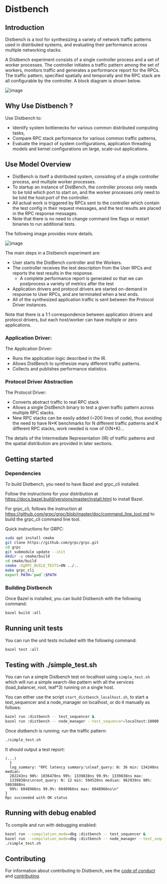 # Distbench

## Introduction

Distbench is a tool for synthesizing a variety of network traffic patterns used
in distributed systems, and evaluating their performance across multiple
networking stacks.

A Distbench experiment consists of a single controller process and a set of
worker processes. The controller initiates a traffic pattern among the set of
workers, monitors traffic and generates a performance report for the RPCs. The
traffic pattern, specified spatially and temporally and the RPC stack are all
configurable by the controller. A block diagram is shown below.

![image](https://user-images.githubusercontent.com/22774907/122141907-2cfe0200-ce03-11eb-8c43-ce679d9639ac.png)

## Why Use Distbench ?

Use Distbench to:

- Identify system bottlenecks for various common distributed computing tasks,
- Compare RPC stack performance for various common traffic patterns,
- Evaluate the impact of system configurations, application threading models and
  kernel configurations on large, scale-out applications.

## Use Model Overview

- DistBench is itself a distributed system, consisting of a single controller
  process, and multiple worker processes.
- To startup an instance of DistBench, the controller process only needs to be
  told which port to start on, and the worker processes only need to be told the
  host:port of the controller.
- All actual work is triggered by RPCs sent to the controller which contain the
  test config in their request messages, and the test results are placed in the
  RPC response messages.
- Note that there is no need to change command line flags or restart binaries to
  run additional tests.

The following image provides more details.

![image](https://user-images.githubusercontent.com/22774907/122157754-42355980-ce20-11eb-8f1d-e4173d4ed4bc.png)

The main steps in a Distbench experiment are:

- User starts the DistBench controller and the Workers.
- The controller receives the test description from the User RPCs and reports
  the test results in the response.
  - A complete performance report is generated so that we can postprocess a
    variety of metrics after the test
- Application drivers and protocol drivers are started on-demand in response to
  User RPCs, and are terminated when a test ends.
- All of the synthesized application traffic is sent between the Protocol Driver
  instances.

Note that there is a 1:1 correspondence between application drivers and protocol
drivers, but each host/worker can have multiple or zero applications.

### Application Driver:

The Application Driver:
- Runs the application logic described in the IR.
- Allows DistBench to synthesize many different traffic patterns.
- Collects and publishes performance statistics.

### Protocol Driver Abstraction

The Protocol Driver:
- Converts abstract traffic to real RPC stack
- Allows a single DistBench binary to test a given traffic pattern across
  multiple RPC stacks.
- New RPC stacks can be easily added (~200 lines of code), thus avoiding the
  need to have N\*K benchmarks for N different traffic patterns and K different
  RPC stacks, work needed is now of O(N+K)...

The details of the Intermediate Representation (IR) of traffic patterns and the
spatial distribution are provided in later sections.

## Getting started

### Dependencies

To build Distbench, you need to have Bazel and grpc\_cli installed.

Follow the instructions for your distribution at
<https://docs.bazel.build/versions/master/install.html> to install Bazel.

For grpc\_cli, follows the instruction at
<https://github.com/grpc/grpc/blob/master/doc/command_line_tool.md> to build
the grpc\_cli command line tool.

Quick instructions for GRPC:

```bash
sudo apt install cmake
git clone https://github.com/grpc/grpc.git
cd grpc
git submodule update --init
mkdir -p cmake/build
cd cmake/build
cmake -DgRPC_BUILD_TESTS=ON ../..
make grpc_cli
export PATH=`pwd`:$PATH
```

### Building Distbench

Once Bazel is installed, you can build Distbench with the following command:
```bash
bazel build :all
```

## Running unit tests

You can run the unit tests included with the following command:

```bash
bazel test :all
```

## Testing with ./simple\_test.sh

You can run a simple Distbench test on localhost using `simple_test.sh` which
will run a simple search-like pattern with all the services (load\_balancer,
root, leaf\*3) running on a single host.

You can either use the script `start_distbench_localhost.sh`,
to start a test\_sequencer and a node\_manager on localhost, or do it
manually as follows:
```bash
bazel run :distbench -- test_sequencer &
bazel run :distbench -- node_manager --test_sequencer=localhost:10000 --port=9999 &
```

Once distbench is running; run the traffic pattern:
```bash
./simple_test.sh
```

It should output a test report:
```
(...)
  }
  log_summary: "RPC latency summary:\nleaf_query: N: 36 min: 134248ns median:
  282243ns 90%: 1036470ns 99%: 1339838ns 99.9%: 1339838ns max:
  1339838ns\nroot_query: N: 12 min: 594520ns median: 962939ns 90%: 5803888ns
  99%: 6048966ns 99.9%: 6048966ns max: 6048966ns\n"
}
Rpc succeeded with OK status
```

## Running with debug enabled

To compile and run with debugging enabled:

```bash
bazel run --compilation_mode=dbg :distbench -- test_sequencer &
bazel run --compilation_mode=dbg :distbench -- node_manager --test_sequencer=localhost:10000 --port=9999 &
./simple_test.sh
```

## Contributing

For information about contributing to Distbench, see the
[code of conduct](docs/code-of-conduct.md) and [contributing](docs/contributing.md).
